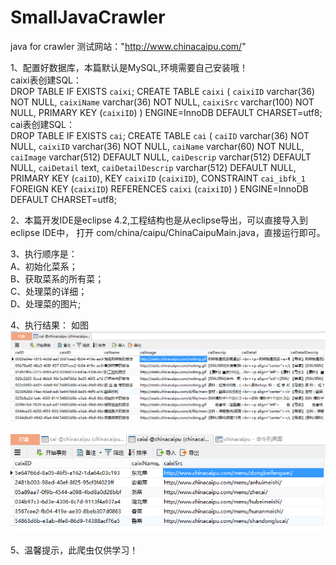 # SmallJavaCrawler
java for crawler
测试网站："http://www.chinacaipu.com/"

1、配置好数据库，本篇默认是MySQL,环境需要自己安装哦！<br/>
caixi表创建SQL：<br/>
DROP TABLE IF EXISTS `caixi`;
CREATE TABLE `caixi` (
  `caixiID` varchar(36) NOT NULL,
  `caixiName` varchar(36) NOT NULL,
  `caixiSrc` varchar(100) NOT NULL,
  PRIMARY KEY (`caixiID`)
) ENGINE=InnoDB DEFAULT CHARSET=utf8;
<br/>
cai表创建SQL：<br/>
DROP TABLE IF EXISTS `cai`;
CREATE TABLE `cai` (
  `caiID` varchar(36) NOT NULL,
  `caixiID` varchar(36) NOT NULL,
  `caiName` varchar(60) NOT NULL,
  `caiImage` varchar(512) DEFAULT NULL,
  `caiDescrip` varchar(512) DEFAULT NULL,
  `caiDetail` text,
  `caiDetailDescrip` varchar(512) DEFAULT NULL,
  PRIMARY KEY (`caiID`),
  KEY `caixiID` (`caixiID`),
  CONSTRAINT `cai_ibfk_1` FOREIGN KEY (`caixiID`) REFERENCES `caixi` (`caixiID`)
) ENGINE=InnoDB DEFAULT CHARSET=utf8;

2、本篇开发IDE是eclipse 4.2,工程结构也是从eclipse导出，可以直接导入到eclipse IDE中，
   打开 com/china/caipu/ChinaCaipuMain.java，直接运行即可。
   
3、执行顺序是：
     <br/> A、初始化菜系；<br/>
      B、获取菜系的所有菜；<br/>
      C、处理菜的详细；<br/>
      D、处理菜的图片;<br/>
      
4、执行结果：
  如图
  <img src="https://github.com/MichaelKoo/SmallJavaCrawler/blob/master/cai.png" alt="cai"/>
  <br/>
  <br/>
  <img src="https://github.com/MichaelKoo/SmallJavaCrawler/blob/master/caixi.png" alt="caixi"/>
  
5、温馨提示，此爬虫仅供学习！


